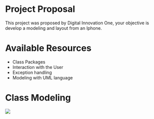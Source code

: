 # Project Proposal 
This project was proposed by Digital Innovation One, your objective is develop a modeling and layout from an Iphone. 

# Available Resources
* Class Packages
* Interaction with the User
* Exception handling
* Modeling with UML language

# Class Modeling

![](C:\Users\Leona\Downloads\Modelo-de-classes-Apple.png)

